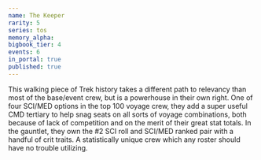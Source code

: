 ```yaml
---
name: The Keeper
rarity: 5
series: tos
memory_alpha:
bigbook_tier: 4
events: 6
in_portal: true
published: true
---
```


This walking piece of Trek history takes a different path to relevancy than most of the base/event crew, but is a powerhouse in their own right. One of four SCI/MED options in the top 100 voyage crew, they add a super useful CMD tertiary to help snag seats on all sorts of voyage combinations, both because of lack of competition and on the merit of their great stat totals. In the gauntlet, they own the #2 SCI roll and SCI/MED ranked pair with a handful of crit traits. A statistically unique crew which any roster should have no trouble utilizing.
